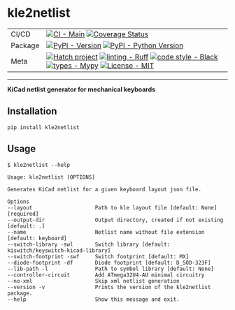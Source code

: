 # kle2netlist

|         |                                                                                                                                                                                                                                                                                                                                                                                                                                                                                                                                                                                                                    |
| ---     | ---                                                                                                                                                                                                                                                                                                                                                                                                                                                                                                                                                                                                                |
| CI/CD   | [![CI - Main](https://github.com/adamws/kle2netlist/actions/workflows/build.yml/badge.svg)](https://github.com/adamws/kle2netlist/actions/workflows/build.yml) [![Coverage Status](https://coveralls.io/repos/github/adamws/kle2netlist/badge.svg?branch=master)](https://coveralls.io/github/adamws/kle2netlist?branch=master)                                                                                                                                                                                                                                                                                    |
| Package | [![PyPI - Version](https://img.shields.io/pypi/v/kle2netlist.svg)](https://pypi.org/project/kle2netlist) [![PyPI - Python Version](https://img.shields.io/pypi/pyversions/kle2netlist.svg)](https://pypi.org/project/kle2netlist)                                                                                                                                                                                                                                                                                                                                                                                  |
| Meta    | [![Hatch project](https://img.shields.io/badge/%F0%9F%A5%9A-Hatch-4051b5.svg)](https://github.com/pypa/hatch) [![linting - Ruff](https://img.shields.io/endpoint?url=https://raw.githubusercontent.com/charliermarsh/ruff/main/assets/badge/v2.json)](https://github.com/astral-sh/ruff) [![code style - Black](https://img.shields.io/badge/code%20style-black-000000.svg)](https://github.com/psf/black) [![types - Mypy](https://img.shields.io/badge/types-Mypy-blue.svg)](https://github.com/python/mypy) [![License - MIT](https://img.shields.io/badge/license-MIT-9400d3.svg)](https://spdx.org/licenses/) |

-----

**KiCad netlist generator for mechanical keyboards**

## Installation

```
pip install kle2netlist
```

## Usage

```
$ kle2netlist --help

Usage: kle2netlist [OPTIONS]

Generates KiCad netlist for a given keyboard layout json file.

Options
--layout                    Path to kle layout file [default: None] [required]
--output-dir                Output directory, created if not existing [default: .]
--name                      Netlist name without file extension [default: keyboard]
--switch-library -swl       Switch library [default: kiswitch/keyswitch-kicad-library]
--switch-footprint -swf     Switch footprint [default: MX]
--diode-footprint -df       Diode footprint [default: D_SOD-323F]
--lib-path -l               Path to symbol library [default: None]
--controller-circuit        Add ATmega32U4-AU minimal circuitry
--no-xml                    Skip xml netlist generation
--version -v                Prints the version of the kle2netlist package.
--help                      Show this message and exit.
```
